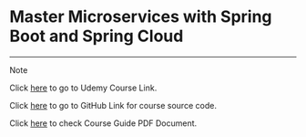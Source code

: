 # Master Microservices with Spring Boot and Spring Cloud
---
> [!NOTE]
>
> Click [here](https://questglobal.udemy.com/course/microservices-with-spring-boot-and-spring-cloud) to go to Udemy Course Link.
>
> Click [here]() to go to GitHub Link for course source code.
>
> Click [here](files/Spring-Microservices-CourseGuide.pdf) to check Course Guide PDF Document.
